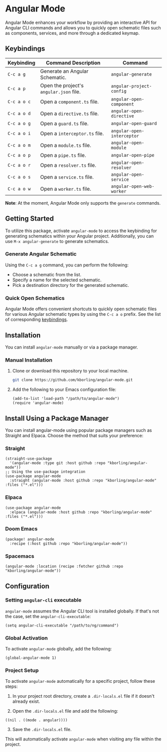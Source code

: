 # Angular Mode

Angular Mode enhances your workflow by providing an interactive API for Angular CLI commands and allows you to quickly open schematic files such as components, services, and more through a dedicated keymap.

## Keybindings

| Keybinding  | Command Description                     | Command                    |
|-------------|-----------------------------------------|----------------------------|
| `C-c a g`   | Generate an Angular Schematic.          | `angular-generate`         |
| `C-c a p`   | Open the project's `angular.json` file. | `angular-project-config`   |
| `C-c a o c` | Open a `component.ts` file.             | `angular-open-component`   |
| `C-c a o d` | Open a `directive.ts` file.             | `angular-open-directive`   |
| `C-c a o g` | Open a `guard.ts` file.                 | `angular-open-guard`       |
| `C-c a o i` | Open a `interceptor.ts` file.           | `angular-open-interceptor` |
| `C-c a o m` | Open a `module.ts` file.                | `angular-open-module`      |
| `C-c a o p` | Open a `pipe.ts` file.                  | `angular-open-pipe`        |
| `C-c a o r` | Open a `resolver.ts` file.              | `angular-open-resolver`    |
| `C-c a o s` | Open a `service.ts` file.               | `angular-open-service`     |
| `C-c a o w` | Open a `worker.ts` file.                | `angular-open-web-worker`  |

**Note**: At the moment, Angular Mode only supports the `generate` commands.

## Getting Started

To utilize this package, activate `angular-mode` to access the keybinding for generating schematics within your Angular project. Additionally, you can use `M-x angular-generate` to generate schematics.

### Generate Angular Schematic

Using the `C-c a g` command, you can perform the following:

- Choose a schematic from the list.
- Specify a name for the selected schematic.
- Pick a destination directory for the generated schematic.

### Quick Open Schematics

Angular Mode offers convenient shortcuts to quickly open schematic files for various Angular schematic types by using the `C-c a o` prefix. See the list of corresponding [keybindings](#keybindings).

## Installation

You can install `angular-mode` manually or via a package manager.

### Manual Installation

1. Clone or download this repository to your local machine.

   ```sh
   git clone https://github.com/kborling/angular-mode.git
   ```

2. Add the following to your Emacs configuration file:

   ```elisp
   (add-to-list 'load-path "/path/to/angular-mode")
   (require 'angular-mode)
   ```

## Install Using a Package Manager
You can install angular-mode using popular package managers such as Straight and Elpaca. Choose the method that suits your preference:

### Straight
```elisp
(straight-use-package
  '(angular-mode :type git :host github :repo "kborling/angular-mode"))
;; Using the use-package integration
(use-package angular-mode
  :straight (angular-mode :host github :repo "kborling/angular-mode" :files ("*.el")))
```

### Elpaca
```elisp
(use-package angular-mode
  :elpaca (angular-mode :host github :repo "kborling/angular-mode" :files ("*.el")))
```

### Doom Emacs
```elisp
(package! angular-mode
  :recipe (:host github :repo "kborling/angular-mode"))
```

### Spacemacs
```elisp
(angular-mode :location (recipe :fetcher github :repo "kborling/angular-mode"))
```

## Configuration

### Setting `angular-cli` executable

`angular-mode` assumes the Angular CLI tool is installed globally. If that's not the case, set the `angular-cli-executable`:

```elisp
(setq angular-cli-executable "/path/to/ng/command")
```

### Global Activation
To activate `angular-mode` globally, add the following:
```elisp
(global-angular-mode 1)
```

### Project Setup
To activate `angular-mode` automatically for a specific project, follow these steps:

1. In your project root directory, create a `.dir-locals.el` file if it doesn't already exist.

2. Open the `.dir-locals.el` file and add the following:

```elisp
((nil . ((mode . angular))))
```

3. Save the `.dir-locals.el` file.

This will automatically activate `angular-mode` when visiting any file within the project.
